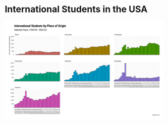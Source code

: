 
<!-- README.md is generated from README.Rmd. Please edit that file -->

# International Students in the USA

<!-- badges: start -->
<!-- badges: end -->

![](figs/fig1.png)<!-- -->
